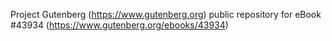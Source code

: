 Project Gutenberg (https://www.gutenberg.org) public repository for eBook #43934 (https://www.gutenberg.org/ebooks/43934)
